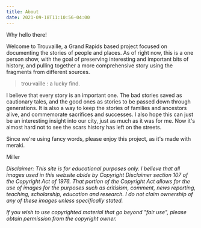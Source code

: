 ```yaml
---
title: About
date: 2021-09-18T11:10:56-04:00
---
```

Why hello there!

Welcome to Trouvaille, a Grand Rapids based project focused on documenting the stories of people and places. As of right now, this is a one person show, with the goal of preserving interesting and important bits of history, and pulling together a more comprehensive story using the fragments from different sources. 

>trou·vaille
>: a lucky find.

I believe that every story is an important one. The bad stories saved as cautionary tales, and the good ones as stories to be passed down through generations. It is also a way to keep the stories of families and ancestors alive, and commemorate sacrifices and successes. I also hope this can just be an interesting insight into our city, just as much as it was for me. Now it's almost hard not to see the scars history has left on the streets.

Since we're using fancy words, please enjoy this project, as it's made with meraki.

Miller

*Disclaimer: This site is for educational purposes only. I believe that all images used in this website abide by Copyright Disclaimer section 107 of the Copyright Act of 1976. That portion of the Copyright Act allows for the use of images for the purposes such as critisism, comment, news reporting, teaching, scholarship, education and research. I do not claim ownership of any of these images unless specifically stated.*

*If you wish to use copyrighted material that go beyond "fair use", please obtain permission from the copyright owner.*